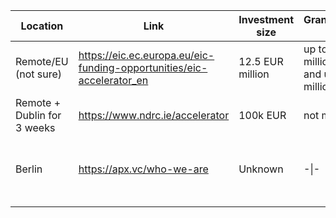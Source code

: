 
| Location                    | Link                                                                  | Investment size  | Grant/Investment Split                                         | Note                                     |
| --------------------------- | --------------------------------------------------------------------- | ---------------- | -------------------------------------------------------------- | ---------------------------------------- |
| Remote/EU (not sure)        | https://eic.ec.europa.eu/eic-funding-opportunities/eic-accelerator_en | 12.5 EUR million | up to 2.5 EUR million as grant and up to 10 EUR million equity |                                          |
| Remote + Dublin for 3 weeks | https://www.ndrc.ie/accelerator                                       | 100k EUR         | not mentioned                                                  | we must be incorporate in Ireland        |
| Berlin                      | https://apx.vc/who-we-are                                             | Unknown          | -\|-                                                           | Call themselves: "The earliest-stage VC" |
|                             |                                                                       |                  |                                                                |                                          |

